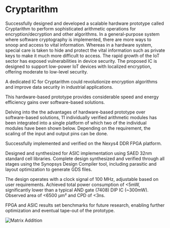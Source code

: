 # Cryptarithm
Successfully designed and developed a scalable hardware prototype called Cryptarithm to perform sophisticated arithmetic operations for encryption/decryption and other algorithms. In a general-purpose system where software cryptography is implemented, there are more ways to snoop and access to vital information. Whereas in a hardware system, special care is taken to hide and protect the vital information such as private keys to make it much more difficult to access.
The rapid growth of the IoT sector has exposed vulnerabilities in device security. The proposed IC is designed to support low-power IoT devices with localized encryption, offering moderate to low-level security.

A dedicated IC for Cryptarithm could revolutionize encryption algorithms and improve data security in industrial applications.

This hardware-based prototype provides considerable speed and energy efficiency gains over software-based solutions.

Delving into the the advantages of hardware-based prototype over software-based solutions, 11 individually verified arithmetic modules has been integrated into a single platform of which two of the individual modules have been shown below. Depending on the requirement, the scaling of the input and output pins can be done.

Successfully implemented and verified on the Nexys4 DDR FPGA platform.

Designed and synthesized for ASIC implementation using SAED 32nm standard cell libraries. Complete design synthesized and verified through all stages using the Synopsys Design Compiler tool, including parasitic and layout optimization to generate GDS files.

The design operates with a clock signal of 100 MHz, adjustable based on user requirements. Achieved total power consumption of <5mW, significantly lower than a typical AND gate (7408) DIP IC (~300mW). Observed area of <6500 µm² and CPD of <3ns.

FPGA and ASIC results set benchmarks for future research, enabling further optimization and eventual tape-out of the prototype.

![Matrix Addition](https://github.com/user-attachments/assets/d2144f7b-7760-472d-9a36-ec31418aac77)


